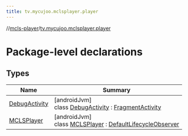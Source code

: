 ```yaml
---
title: tv.mycujoo.mclsplayer.player
---
```

//[mcls-player](../../index.html)/[tv.mycujoo.mclsplayer.player](index.html)



# Package-level declarations



## Types


| Name | Summary |
|---|---|
| [DebugActivity](-debug-activity/index.html) | [androidJvm]<br>class [DebugActivity](-debug-activity/index.html) : [FragmentActivity](https://developer.android.com/reference/kotlin/androidx/fragment/app/FragmentActivity.html) |
| [MCLSPlayer](-m-c-l-s-player/index.html) | [androidJvm]<br>class [MCLSPlayer](-m-c-l-s-player/index.html) : [DefaultLifecycleObserver](https://developer.android.com/reference/kotlin/androidx/lifecycle/DefaultLifecycleObserver.html) |

